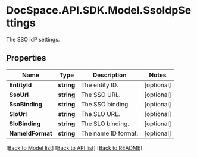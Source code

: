# DocSpace.API.SDK.Model.SsoIdpSettings
The SSO IdP settings.

## Properties

Name | Type | Description | Notes
------------ | ------------- | ------------- | -------------
**EntityId** | **string** | The entity ID. | [optional] 
**SsoUrl** | **string** | The SSO URL. | [optional] 
**SsoBinding** | **string** | The SSO binding. | [optional] 
**SloUrl** | **string** | The SLO URL. | [optional] 
**SloBinding** | **string** | The SLO binding. | [optional] 
**NameIdFormat** | **string** | The name ID format. | [optional] 

[[Back to Model list]](../README.md#documentation-for-models) [[Back to API list]](../README.md#documentation-for-api-endpoints) [[Back to README]](../README.md)

